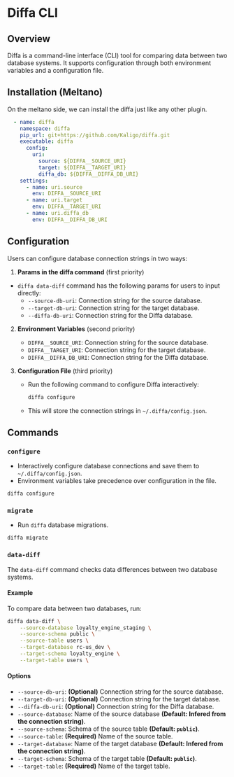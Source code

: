 # Diffa CLI

## Overview
Diffa is a command-line interface (CLI) tool for comparing data between two database systems. It supports configuration through both environment variables and a configuration file.

## Installation (Meltano)

On the meltano side, we can install the diffa just like any other plugin.

```yaml
  - name: diffa
    namespace: diffa
    pip_url: git+https://github.com/Kaligo/diffa.git
    executable: diffa
      config:
        uri:
          source: ${DIFFA__SOURCE_URI}
          target: ${DIFFA__TARGET_URI}
          diffa_db: ${DIFFA__DIFFA_DB_URI}
    settings:
      - name: uri.source
        env: DIFFA__SOURCE_URI
      - name: uri.target
        env: DIFFA__TARGET_URI
      - name: uri.diffa_db
        env: DIFFA__DIFFA_DB_URI
```

## Configuration

Users can configure database connection strings in two ways:
1. **Params in the diffa command** (first priority)
  - `diffa data-diff` command has the following params for users to input directly:
    - `--source-db-uri`: Connection string for the source database.
    - `--target-db-uri`: Connection string for the target database.
    - `--diffa-db-uri`: Connection string for the Diffa database.

2. **Environment Variables** (second priority)
   - `DIFFA__SOURCE_URI`: Connection string for the source database.
   - `DIFFA__TARGET_URI`: Connection string for the target database.
   - `DIFFA__DIFFA_DB_URI`: Connection string for the Diffa database.

3. **Configuration File** (third priority)
   - Run the following command to configure Diffa interactively:

     ```sh
     diffa configure
     ```

   - This will store the connection strings in `~/.diffa/config.json`.

## Commands

### `configure`

- Interactively configure database connections and save them to `~/.diffa/config.json`.
- Environment variables take precedence over configuration in the file. 

```sh
diffa configure
```

### `migrate`

- Run `diffa` database migrations.

```sh
diffa migrate
```

### `data-diff`

The `data-diff` command checks data differences between two database systems.

#### Example

To compare data between two databases, run:

```sh
diffa data-diff \
    --source-database loyalty_engine_staging \
    --source-schema public \
    --source-table users \
    --target-database rc-us_dev \
    --target-schema loyalty_engine \
    --target-table users \
```

#### Options
- `--source-db-uri`: **(Optional)** Connection string for the source database.
- `--target-db-uri`: **(Optional)** Connection string for the target database.
- `--diffa-db-uri`: **(Optional)** Connection string for the Diffa database.
- `--source-database`: Name of the source database **(Default: Infered from the connection string)**.
- `--source-schema`: Schema of the source table **(Default: `public`)**.
- `--source-table`: **(Required)** Name of the source table.
- `--target-database`: Name of the target database **(Default: Infered from the connection string)**.
- `--target-schema`: Schema of the target table **(Default: `public`)**.
- `--target-table`: **(Required)** Name of the target table.

